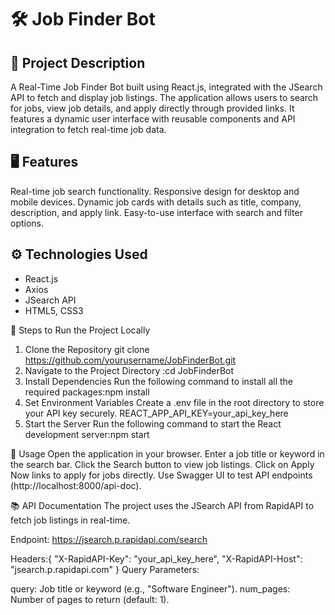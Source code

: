 # 🛠️ Job Finder Bot

## 📖 Project Description
A Real-Time Job Finder Bot built using React.js, integrated with the JSearch API to fetch and display job listings. The application allows users to search for jobs, view job details, and apply directly through provided links. It features a dynamic user interface with reusable components and API integration to fetch real-time job data.

## 🖥️ Features
Real-time job search functionality.
Responsive design for desktop and mobile devices.
Dynamic job cards with details such as title, company, description, and apply link.
Easy-to-use interface with search and filter options.

## ⚙️ Technologies Used
- React.js
- Axios
- JSearch API
- HTML5, CSS3

🚀 Steps to Run the Project Locally
1. Clone the Repository
git clone https://github.com/yourusername/JobFinderBot.git
2. Navigate to the Project Directory
:cd JobFinderBot
3. Install Dependencies
Run the following command to install all the required packages:npm install
4. Set Environment Variables
Create a .env file in the root directory to store your API key securely.
REACT_APP_API_KEY=your_api_key_here
5. Start the Server
Run the following command to start the React development server:npm start

📄 Usage
Open the application in your browser.
Enter a job title or keyword in the search bar.
Click the Search button to view job listings.
Click on Apply Now links to apply for jobs directly.
Use Swagger UI to test API endpoints (http://localhost:8000/api-doc).

📚 API Documentation
The project uses the JSearch API from RapidAPI to fetch job listings in real-time.

Endpoint:
https://jsearch.p.rapidapi.com/search

Headers:{
  "X-RapidAPI-Key": "your_api_key_here",
  "X-RapidAPI-Host": "jsearch.p.rapidapi.com"
}
Query Parameters:

query: Job title or keyword (e.g., "Software Engineer").
num_pages: Number of pages to return (default: 1).

